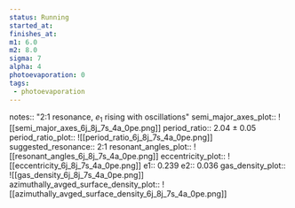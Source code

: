 ```yaml
---
status: Running
started_at:
finishes_at:
m1: 6.0
m2: 8.0
sigma: 7
alpha: 4
photoevaporation: 0
tags:
 - photoevaporation
---
```


notes:: "2:1 resonance, $e_1$ rising with oscillations"
semi_major_axes_plot:: ![[semi_major_axes_6j_8j_7s_4a_0pe.png]]
period_ratio:: 2.04 ± 0.05
period_ratio_plot:: ![[period_ratio_6j_8j_7s_4a_0pe.png]]
suggested_resonance:: 2:1
resonant_angles_plot:: ![[resonant_angles_6j_8j_7s_4a_0pe.png]]
eccentricity_plot:: ![[eccentricity_6j_8j_7s_4a_0pe.png]]
e1:: 0.239
e2:: 0.036
gas_density_plot:: ![[gas_density_6j_8j_7s_4a_0pe.png]]
azimuthally_avged_surface_density_plot:: ![[azimuthally_avged_surface_density_6j_8j_7s_4a_0pe.png]]
